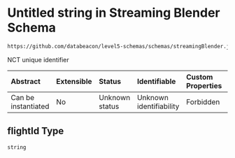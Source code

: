 # Untitled string in Streaming Blender Schema

```txt
https://github.com/databeacon/level5-schemas/schemas/streamingBlender.json#/properties/nct/properties/flightId
```

NCT unique identifier

| Abstract            | Extensible | Status         | Identifiable            | Custom Properties | Additional Properties | Access Restrictions | Defined In                                                                 |
| :------------------ | :--------- | :------------- | :---------------------- | :---------------- | :-------------------- | :------------------ | :------------------------------------------------------------------------- |
| Can be instantiated | No         | Unknown status | Unknown identifiability | Forbidden         | Allowed               | none                | [blender.schema.json\*](../out/blender.schema.json "open original schema") |

## flightId Type

`string`
